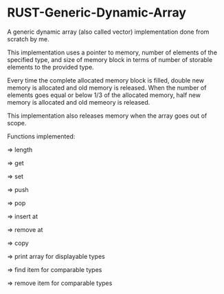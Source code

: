 # RUST-Generic-Dynamic-Array
A generic dynamic array (also called vector) implementation done from scratch by me.


This implementation uses a pointer to memory, number of elements of the specified type, and size of memory block in terms of number of storable elements to the provided type.


Every time the complete allocated memory block is filled, double new memory is allocated and old memory is released. When the number of elements goes equal or below 1/3 of the allocated memory, half new memory is allocated and old memeory is released.


This implementation also releases memory when the array goes out of scope.

Functions implemented:

=> length

=> get

=> set

=> push

=> pop

=> insert at

=> remove at

=> copy

=> print array for displayable types

=> find item for comparable types

=> remove item for comparable types
